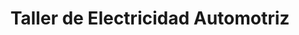 ---
title: "Taller de Electricidad Automotriz"
url: /quito/taller-de-electricidad-automotriz/
shop: reparación de automóviles
---